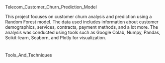 #
Telecom_Customer_Churn_Prediction_Model

This project focuses on customer churn analysis and prediction using a Random Forest model. The data used includes information about customer demographics, services, contracts, payment methods, and a lot more. The analysis was conducted using tools such as Google Colab, Numpy, Pandas, Scikit-learn, Seaborn, and Plotly for visualization.

#
Tools_And_Techniques

